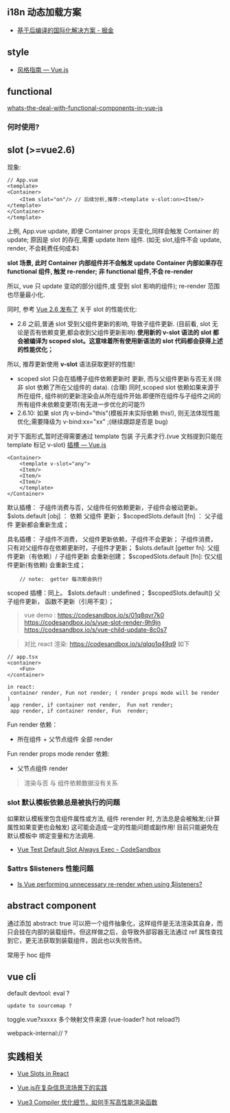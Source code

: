 

## i18n 动态加载方案


- [基于后编译的国际化解决方案 - 掘金](https://juejin.im/post/5b47148c518825196b01ca3a)


## style

- [风格指南 — Vue.js](https://cn.vuejs.org/v2/style-guide/#%E6%A8%A1%E6%9D%BF%E4%B8%AD%E7%9A%84%E7%BB%84%E4%BB%B6%E5%90%8D%E5%A4%A7%E5%B0%8F%E5%86%99-%E5%BC%BA%E7%83%88%E6%8E%A8%E8%8D%90)


## functional

[whats-the-deal-with-functional-components-in-vue-js](https://itnext.io/whats-the-deal-with-functional-components-in-vue-js-513a31eb72b0)

### 何时使用?



## slot (>=vue2.6)

现象:
```
// App.vue
<template>
<Container>
    <Item slot="on"/> // 后续分析,推荐:<template v-slot:on><Item/></template>
</Container>
</template>
```
上例, App.vue update, 即便 Container props 无变化,同样会触发 Container 的 update;
原因是 slot 的存在,需要 update Item 组件. (如无 slot,组件不会 update, render, 不会耗费任何成本)

**slot 场景, 此时 Container 内部组件并不会触发 update**
**Container 内部如果存在 functional 组件, 触发 re-render; 非 functional 组件,不会 re-render**

所以, vue 只 update 变动的部分(组件,或 受到 slot 影响的组件);  re-render 范围也尽量最小化.



同时, 参考 [Vue 2.6 发布了](https://zhuanlan.zhihu.com/p/56260917) 关于 slot 的性能优化:

- 2.6 之前,普通 slot 受到父组件更新的影响, 导致子组件更新. (目前看, slot 无论是否有依赖变更,都会收到父组件更新影响).**使用新的 v-slot 语法的 slot 都会被编译为 scoped slot。这意味着所有使用新语法的 slot 代码都会获得上述的性能优化；**

所以, 推荐更新使用 **v-slot** 语法获取更好的性能!

- scoped slot 只会在插槽子组件依赖更新时 更新, 而与父组件更新与否无关(除非 slot 依赖了所在父组件的 data). (合理)
 同时,scoped slot 依赖如果来源于所在组件, 组件树的更新渲染会从所在组件开始.即便所在组件与子组件之间的所有组件未依赖变更项(有无进一步优化的可能?)
- 2.6.10: 如果 slot 内 v-bind="this"(模板并未实际依赖 this!), 则无法体现性能优化;需要降级为 v-bind:xx="xx" ;(继续跟踪是否是 bug)

对于下面形式,暂时还得需要通过 template 包装 子元素才行.(vue 文档提到只能在 template 标记 v-slot) [插槽 — Vue.js](https://cn.vuejs.org/v2/guide/components-slots.html#%E5%85%B7%E5%90%8D%E6%8F%92%E6%A7%BD)
```
<Container>
    <template v-slot="any">
    <Item/>
    <Item/>
    <Item/>
    </template>
</Container>
```

默认插槽： 子组件消费与否，父组件任何依赖更新，子组件会被动更新。
          $slots.default [obj] ： 依赖 父组件 更新； $scopedSlots.default [fn] ： 父子组件 更新都会重新生成；

具名插槽： 子组件不消费， 父组件更新依赖，子组件不会更新； 子组件消费， 只有对父组件存在依赖更新时，子组件才更新；
          $slots.default [getter fn]: 父组件更新（有依赖）/ 子组件更新 会重新创建； $scopedSlots.default [fn]: 仅父组件更新(有依赖) 会重新生成；

        // note:  getter 每次都会执行

scoped 插槽：同上。
          $slots.default : undefined； $scopedSlots.default() 父子组件更新， 函数不更新（引用不变）；



> vue demo : https://codesandbox.io/s/01q8qvr7k0  https://codesandbox.io/s/vue-slot-render-9h9jn
https://codesandbox.io/s/vue-child-update-8c0s7




> 对比 react 渲染: https://codesandbox.io/s/qlqo1q49q9 如下



```
// app.tsx
<container>
    <Fun>
</container>

in react:
 container render, Fun not render; ( render props mode will be render )
 app render, if container not render,  Fun not render;
 app render, if container render, Fun  render;
```

Fun render 依赖：

- 所在组件 + 父节点组件 全部 render

Fun render props mode render 依赖:

- 父节点组件 render

> 渲染与否 与 组件依赖数据没有关系


### slot 默认模板依赖总是被执行的问题

如果默认模板里包含组件属性或方法, 组件 rerender 时, 方法总是会被触发;(计算属性如果变更也会触发)
这可能会造成一定的性能问题或副作用! 目前只能避免在 默认模板中 绑定变量和方法调用.

- [Vue Test Default Slot Always Exec - CodeSandbox](https://codesandbox.io/s/vue-test-default-slot-always-exec-syuny)


### $attrs $listeners 性能问题

- [Is Vue performing unnecessary re-render when using $listeners?](https://github.com/vuejs/vue/issues/7257)

## abstract component

 通过添加 abstract: true 可以把一个组件抽象化，这样组件是无法渲染其自身，而只会挂在内部的装载组件。但这样做之后，会导致外部容器无法通过 ref 属性查找到它，更无法获取到装载组件，因此也以失败告终。

 常用于   hoc 组件



## vue cli

default devtool: eval ?

    update to sourcemap ?

toggle.vue?xxxxx  多个映射文件来源 (vue-loader?  hot reload?)

webpack-internal:// ?



## 实践相关

- [Vue Slots in React](https://medium.com/@srph/react-imitating-vue-slots-eab8393f96fd)

- [Vue.js在复杂信息流场景下的实践](https://mp.weixin.qq.com/s/i6m-rgb5a2NKc4EeVMtTng)

- [Vue3 Compiler 优化细节，如何手写高性能渲染函数](https://zhuanlan.zhihu.com/p/150732926)